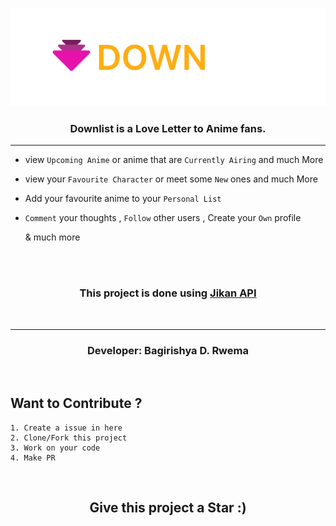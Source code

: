 
<p align="center">
<img src="https://github.com/Anirban-1490/Downlist/blob/master/public/DownlistLogoNew.svg"></a>
</p>
<h3 align="center">Downlist is a Love Letter to Anime fans.</h3>

---
 - view `Upcoming Anime` or anime that are `Currently Airing` and much More 
 
 - view your `Favourite Character` or meet some `New` ones and much More 
 
 - Add your favourite anime to your `Personal List`
 
 - `Comment` your thoughts , `Follow` other users , Create your `Own` profile
 
    & much more
 
 
 <br>
 
 <br>
 

<h3 align="center">This project is done using <a align="center" href ="https://github.com/jikan-me/jikan">Jikan API</a></h3> 

<br>

----

<h3 align="center"> Developer: Bagirishya D. Rwema </h3>

<br>

## Want to Contribute ?

   ```
   1. Create a issue in here
   2. Clone/Fork this project
   3. Work on your code
   4. Make PR
   ```

 <br>
 
 <h2 align="center">Give this project a Star :)</h2>
